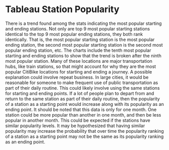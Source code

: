 # Tableau Station Popularity

There is a trend found among the stats indicating the most popular starting and ending stations. Not only are top 9 most popular starting stations identical to the top 9 most popular ending stations, they both rank identically. That is, the most popular starting station is the most popular ending station, the second most popular starting station is the second most popular ending station, etc. The charts include the tenth most popular starting and ending stations to show that the trend is broken after the ninth most popular station. Many of these locations are major transportation hubs, like train stations, so that might account for why they are the most popular CitiBike locations for starting and ending a journey. A possible explanation could involve repeat business. In large cities, it would be reasonable for someone to make frequent use of public transportation as part of their daily routine. This could likely involve using the same stations for starting and ending points. If a lot of people plan to depart from and return to the same station as part of their daily routine, then the popularity of a station as a starting point would increase along with its popularity as an ending point. It should be noted that this data is only for one month. One station could be more popular than another in one month, and then be less popular in another month. This could be expected if the stations have similar popularity levels. It may be hypothesized that having similar popularity may increase the probability that over time the popularity ranking of a station as a starting point may not be the same as its popularity ranking as an ending point.
